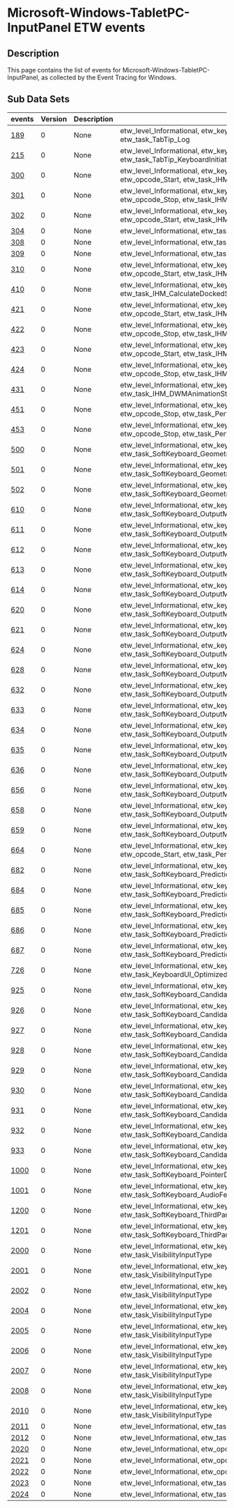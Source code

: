 # Microsoft-Windows-TabletPC-InputPanel ETW events

## Description
This page contains the list of events for Microsoft-Windows-TabletPC-InputPanel, as collected by the Event Tracing for Windows.

## Sub Data Sets
|events|Version|Description|Tags|
|---|---|---|---|
|[189](events/event-189.md)|0|None|etw_level_Informational, etw_keywords_TabletPC_InputPanel_Keyword, etw_task_TabTip_Log|
|[215](events/event-215.md)|0|None|etw_level_Informational, etw_keywords_TabletPC_InputPanel_Keyword, etw_task_TabTip_KeyboardInitiatedTextInsertionCompleted|
|[300](events/event-300.md)|0|None|etw_level_Informational, etw_keywords_TabletPC_InputPanel_Keyword, etw_opcode_Start, etw_task_IHM_Invoke|
|[301](events/event-301.md)|0|None|etw_level_Informational, etw_keywords_TabletPC_InputPanel_Keyword, etw_opcode_Stop, etw_task_IHM_Invoke|
|[302](events/event-302.md)|0|None|etw_level_Informational, etw_keywords_TabletPC_InputPanel_Keyword, etw_opcode_Start, etw_task_IHM_Dismiss|
|[304](events/event-304.md)|0|None|etw_level_Informational, etw_task_IHM_DesktopSwitch|
|[308](events/event-308.md)|0|None|etw_level_Informational, etw_task_IHM_LanguageSwitch|
|[309](events/event-309.md)|0|None|etw_level_Informational, etw_task_IHM_ModalitySwitch|
|[310](events/event-310.md)|0|None|etw_level_Informational, etw_keywords_TabletPC_InputPanel_Keyword, etw_opcode_Start, etw_task_IHM_OrientationChange|
|[410](events/event-410.md)|0|None|etw_level_Informational, etw_keywords_TabletPC_InputPanel_Keyword, etw_task_IHM_CalculateDockedSpace|
|[421](events/event-421.md)|0|None|etw_level_Informational, etw_keywords_TabletPC_InputPanel_Keyword, etw_opcode_Start, etw_task_IHM_SlideIn|
|[422](events/event-422.md)|0|None|etw_level_Informational, etw_keywords_TabletPC_InputPanel_Keyword, etw_opcode_Stop, etw_task_IHM_SlideIn|
|[423](events/event-423.md)|0|None|etw_level_Informational, etw_keywords_TabletPC_InputPanel_Keyword, etw_opcode_Start, etw_task_IHM_SlideOut|
|[424](events/event-424.md)|0|None|etw_level_Informational, etw_keywords_TabletPC_InputPanel_Keyword, etw_opcode_Stop, etw_task_IHM_SlideOut|
|[431](events/event-431.md)|0|None|etw_level_Informational, etw_keywords_TabletPC_InputPanel_Keyword, etw_task_IHM_DWMAnimationStartNotification|
|[451](events/event-451.md)|0|None|etw_level_Informational, etw_keywords_TabletPC_InputPanel_Keyword, etw_opcode_Stop, etw_task_Perftrack_IHM_ImmersiveInvoke|
|[453](events/event-453.md)|0|None|etw_level_Informational, etw_keywords_TabletPC_InputPanel_Keyword, etw_opcode_Stop, etw_task_Perftrack_IHM_ImmersiveInvoke_TTFF|
|[500](events/event-500.md)|0|None|etw_level_Informational, etw_keywords_TabletPC_InputPanel_Keyword, etw_task_SoftKeyboard_Geometry_GetNumberOfKeys|
|[501](events/event-501.md)|0|None|etw_level_Informational, etw_keywords_TabletPC_InputPanel_Keyword, etw_task_SoftKeyboard_Geometry_GetKeyboardInfo|
|[502](events/event-502.md)|0|None|etw_level_Informational, etw_keywords_TabletPC_InputPanel_Keyword, etw_task_SoftKeyboard_Geometry_GetKeyInfo|
|[610](events/event-610.md)|0|None|etw_level_Informational, etw_keywords_TabletPC_InputPanel_Keyword, etw_task_SoftKeyboard_OutputManager_HKLChanged|
|[611](events/event-611.md)|0|None|etw_level_Informational, etw_keywords_TabletPC_InputPanel_Keyword, etw_task_SoftKeyboard_OutputManager_InputScopeChanged|
|[612](events/event-612.md)|0|None|etw_level_Informational, etw_keywords_TabletPC_InputPanel_Keyword, etw_task_SoftKeyboard_OutputManager_LMStateChange|
|[613](events/event-613.md)|0|None|etw_level_Informational, etw_keywords_TabletPC_InputPanel_Keyword, etw_task_SoftKeyboard_OutputManager_PasswordModeChanged|
|[614](events/event-614.md)|0|None|etw_level_Informational, etw_keywords_TabletPC_InputPanel_Keyword, etw_task_SoftKeyboard_OutputManager_GetCapabilities|
|[620](events/event-620.md)|0|None|etw_level_Informational, etw_keywords_TabletPC_InputPanel_Keyword, etw_task_SoftKeyboard_OutputManager_GetIntendedKeyPress|
|[621](events/event-621.md)|0|None|etw_level_Informational, etw_keywords_TabletPC_InputPanel_Keyword, etw_task_SoftKeyboard_OutputManager_Reset|
|[624](events/event-624.md)|0|None|etw_level_Informational, etw_keywords_TabletPC_InputPanel_Keyword, etw_task_SoftKeyboard_OutputManager_DocumentContextReady|
|[628](events/event-628.md)|0|None|etw_level_Informational, etw_keywords_TabletPC_InputPanel_Keyword, etw_task_SoftKeyboard_OutputManager_SetContext|
|[632](events/event-632.md)|0|None|etw_level_Informational, etw_keywords_TabletPC_InputPanel_Keyword, etw_task_SoftKeyboard_OutputManager_CommitKeyPress_OriginalCharacter|
|[633](events/event-633.md)|0|None|etw_level_Informational, etw_keywords_TabletPC_InputPanel_Keyword, etw_task_SoftKeyboard_OutputManager_CommitKeyPress_UpdatedCharacter|
|[634](events/event-634.md)|0|None|etw_level_Informational, etw_keywords_TabletPC_InputPanel_Keyword, etw_task_SoftKeyboard_OutputManager_CancelKeyPress|
|[635](events/event-635.md)|0|None|etw_level_Informational, etw_keywords_TabletPC_InputPanel_Keyword, etw_task_SoftKeyboard_OutputManager_CharacterWithProbabilityForKeyPress|
|[636](events/event-636.md)|0|None|etw_level_Informational, etw_keywords_TabletPC_InputPanel_Keyword, etw_task_SoftKeyboard_OutputManager_CharacterSelectedByLM|
|[656](events/event-656.md)|0|None|etw_level_Informational, etw_keywords_TabletPC_InputPanel_Keyword, etw_task_SoftKeyboard_OutputManager_PredictionsProcessed|
|[658](events/event-658.md)|0|None|etw_level_Informational, etw_keywords_TabletPC_InputPanel_Keyword, etw_task_SoftKeyboard_OutputManager_SetPredictionMode|
|[659](events/event-659.md)|0|None|etw_level_Informational, etw_keywords_TabletPC_InputPanel_Keyword, etw_task_SoftKeyboard_OutputManager_TypedAlternatesProcessed|
|[664](events/event-664.md)|0|None|etw_level_Informational, etw_keywords_TabletPC_InputPanel_Keyword, etw_opcode_Start, etw_task_Perftrack_OutputManager_KeyUp|
|[682](events/event-682.md)|0|None|etw_level_Informational, etw_keywords_TabletPC_InputPanel_Keyword, etw_task_SoftKeyboard_Prediction_Prediction_Insert|
|[684](events/event-684.md)|0|None|etw_level_Informational, etw_keywords_TabletPC_InputPanel_Keyword, etw_task_SoftKeyboard_Prediction_RequestTextPosition|
|[685](events/event-685.md)|0|None|etw_level_Informational, etw_keywords_TabletPC_InputPanel_Keyword, etw_task_SoftKeyboard_Prediction_AlignPrediction|
|[686](events/event-686.md)|0|None|etw_level_Informational, etw_keywords_TabletPC_InputPanel_Keyword, etw_task_SoftKeyboard_Prediction_AlignNextWordPrediction|
|[687](events/event-687.md)|0|None|etw_level_Informational, etw_keywords_TabletPC_InputPanel_Keyword, etw_task_SoftKeyboard_Prediction_SetPredictionPosition|
|[726](events/event-726.md)|0|None|etw_level_Informational, etw_keywords_TabletPC_InputPanel_Keyword, etw_task_KeyboardUI_Optimized_Thumb_Resize|
|[925](events/event-925.md)|0|None|etw_level_Informational, etw_keywords_TabletPC_InputPanel_Keyword, etw_task_SoftKeyboard_CandidatePane_PerfTrack_PredictionOpen_JPN|
|[926](events/event-926.md)|0|None|etw_level_Informational, etw_keywords_TabletPC_InputPanel_Keyword, etw_task_SoftKeyboard_CandidatePane_PerfTrack_PredictionOpen_CHT|
|[927](events/event-927.md)|0|None|etw_level_Informational, etw_keywords_TabletPC_InputPanel_Keyword, etw_task_SoftKeyboard_CandidatePane_PerfTrack_PredictionOpen_CHS|
|[928](events/event-928.md)|0|None|etw_level_Informational, etw_keywords_TabletPC_InputPanel_Keyword, etw_task_SoftKeyboard_CandidatePane_PerfTrack_ScrollToSecondDataSource_JPN|
|[929](events/event-929.md)|0|None|etw_level_Informational, etw_keywords_TabletPC_InputPanel_Keyword, etw_task_SoftKeyboard_CandidatePane_PerfTrack_ScrollToSecondDataSource_CHT|
|[930](events/event-930.md)|0|None|etw_level_Informational, etw_keywords_TabletPC_InputPanel_Keyword, etw_task_SoftKeyboard_CandidatePane_PerfTrack_ScrollToSecondDataSource_CHS|
|[931](events/event-931.md)|0|None|etw_level_Informational, etw_keywords_TabletPC_InputPanel_Keyword, etw_task_SoftKeyboard_CandidatePane_PerfTrack_NextWordOpen_JPN|
|[932](events/event-932.md)|0|None|etw_level_Informational, etw_keywords_TabletPC_InputPanel_Keyword, etw_task_SoftKeyboard_CandidatePane_PerfTrack_NextWordOpen_CHT|
|[933](events/event-933.md)|0|None|etw_level_Informational, etw_keywords_TabletPC_InputPanel_Keyword, etw_task_SoftKeyboard_CandidatePane_PerfTrack_NextWordOpen_CHS|
|[1000](events/event-1000.md)|0|None|etw_level_Informational, etw_keywords_TabletPC_InputPanel_Keyword, etw_task_SoftKeyboard_PointerDevice_Size|
|[1001](events/event-1001.md)|0|None|etw_level_Informational, etw_keywords_TabletPC_InputPanel_Keyword, etw_task_SoftKeyboard_AudioFeedback_Type|
|[1200](events/event-1200.md)|0|None|etw_level_Informational, etw_keywords_TabletPC_InputPanel_Keyword, etw_task_SoftKeyboard_ThirdPartyIME_SetIMEMode|
|[1201](events/event-1201.md)|0|None|etw_level_Informational, etw_keywords_TabletPC_InputPanel_Keyword, etw_task_SoftKeyboard_ThirdPartyIME_FireCandidatePageKeyPress|
|[2000](events/event-2000.md)|0|None|etw_level_Informational, etw_keywords_TabletPC_InputPanel_Keyword, etw_task_VisibilityInputType|
|[2001](events/event-2001.md)|0|None|etw_level_Informational, etw_keywords_TabletPC_InputPanel_Keyword, etw_task_VisibilityInputType|
|[2002](events/event-2002.md)|0|None|etw_level_Informational, etw_keywords_TabletPC_InputPanel_Keyword, etw_task_VisibilityInputType|
|[2004](events/event-2004.md)|0|None|etw_level_Informational, etw_keywords_TabletPC_InputPanel_Keyword, etw_task_VisibilityInputType|
|[2005](events/event-2005.md)|0|None|etw_level_Informational, etw_keywords_TabletPC_InputPanel_Keyword, etw_task_VisibilityInputType|
|[2006](events/event-2006.md)|0|None|etw_level_Informational, etw_keywords_TabletPC_InputPanel_Keyword, etw_task_VisibilityInputType|
|[2007](events/event-2007.md)|0|None|etw_level_Informational, etw_keywords_TabletPC_InputPanel_Keyword, etw_task_VisibilityInputType|
|[2008](events/event-2008.md)|0|None|etw_level_Informational, etw_keywords_TabletPC_InputPanel_Keyword, etw_task_VisibilityInputType|
|[2010](events/event-2010.md)|0|None|etw_level_Informational, etw_keywords_TabletPC_InputPanel_Keyword, etw_task_VisibilityInputType|
|[2011](events/event-2011.md)|0|None|etw_level_Informational, etw_task_PKMKeyboardArrived|
|[2012](events/event-2012.md)|0|None|etw_level_Informational, etw_task_PKMKeyboardDeparted|
|[2020](events/event-2020.md)|0|None|etw_level_Informational, etw_opcode_Stop, etw_task_PKMWin32kCallout|
|[2021](events/event-2021.md)|0|None|etw_level_Informational, etw_opcode_Start, etw_task_PKMUIAction|
|[2022](events/event-2022.md)|0|None|etw_level_Informational, etw_opcode_Stop, etw_task_PKMUIAction|
|[2023](events/event-2023.md)|0|None|etw_level_Informational, etw_task_PKMInputSubscription|
|[2024](events/event-2024.md)|0|None|etw_level_Informational, etw_task_PKMProcessDelayedInsertion|
